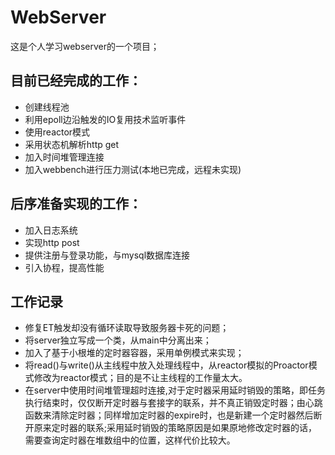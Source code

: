 # WebServer
这是个人学习webserver的一个项目；
## 目前已经完成的工作：
- 创建线程池
- 利用epoll边沿触发的IO复用技术监听事件
- 使用reactor模式
- 采用状态机解析http get
- 加入时间堆管理连接
- 加入webbench进行压力测试(本地已完成，远程未实现)

## 后序准备实现的工作：
- 加入日志系统
- 实现http post
- 提供注册与登录功能，与mysql数据库连接
- 引入协程，提高性能 


## 工作记录
- 修复ET触发却没有循环读取导致服务器卡死的问题；
- 将server独立写成一个类，从main中分离出来；
- 加入了基于小根堆的定时器容器，采用单例模式来实现；
- 将read()与write()从主线程中放入处理线程中，从reactor模拟的Proactor模式修改为reactor模式；目的是不让主线程的工作量太大。
- 在server中使用时间堆管理超时连接,对于定时器采用延时销毁的策略，即任务执行结束时，仅仅断开定时器与套接字的联系，并不真正销毁定时器；由心跳函数来清除定时器；同样增加定时器的expire时，也是新建一个定时器然后断开原来定时器的联系;采用延时销毁的策略原因是如果原地修改定时器的话，需要查询定时器在堆数组中的位置，这样代价比较大。
